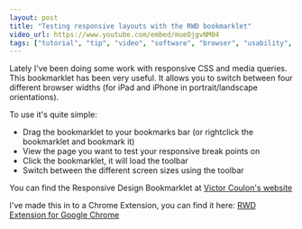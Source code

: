 ```yaml
---
layout: post
title: "Testing responsive layouts with the RWD bookmarklet"
video_url: https://www.youtube.com/embed/mueOjgvNM04
tags: ["tutorial", "tip", "video", "software", "browser", "usability", "rwd", "development", "downloads"]
---
```


Lately I've been doing some work with responsive CSS and media queries. This bookmarklet has been very useful. It allows you to switch between four different browser widths (for iPad and iPhone in portrait/landscape orientations).

<!-- more -->

To use it's quite simple:

- Drag the bookmarklet to your bookmarks bar (or rightclick the bookmarklet and bookmark it)
- View the page you want to test your responsive break points on
- Click the bookmarklet, it will load the toolbar
- Switch between the different screen sizes using the toolbar

You can find the Responsive Design Bookmarklet at [Victor Coulon's website](http://responsive.victorcoulon.fr/)

I've made this in to a Chrome Extension, you can find it here: [RWD Extension for Google Chrome](https://chrome.google.com/webstore/detail/rwd/geajggfcfhgkonghflklajfahmdnplmh)
